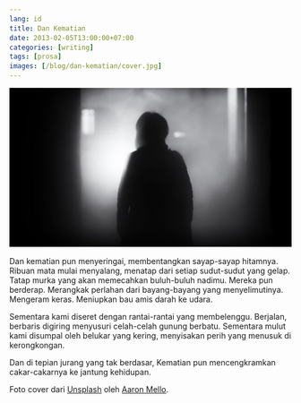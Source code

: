 ```yaml
---
lang: id
title: Dan Kematian
date: 2013-02-05T13:00:00+07:00
categories: [writing]
tags: [prosa]
images: [/blog/dan-kematian/cover.jpg]
---
```

![Dan Kematian](cover.jpg)

Dan kematian pun menyeringai, membentangkan sayap-sayap hitamnya. Ribuan mata mulai menyalang, menatap dari setiap sudut-sudut yang gelap. Tatap murka yang akan memecahkan buluh-buluh nadimu. Mereka pun berderap. Merangkak perlahan dari bayang-bayang yang menyelimutinya. Mengeram keras. Meniupkan bau amis darah ke udara.

Sementara kami diseret dengan rantai-rantai yang membelenggu. Berjalan, berbaris digiring menyusuri celah-celah gunung berbatu. Sementara mulut kami disumpal oleh belukar yang kering, menyisakan perih yang menusuk di kerongkongan.

Dan di tepian jurang yang tak berdasar, Kematian pun mencengkramkan cakar-cakarnya ke jantung kehidupan.

Foto cover dari [Unsplash](https://unsplash.com/photos/BdlDv9YychU) oleh [Aaron Mello](https://unsplash.com/@aarondnbb).
